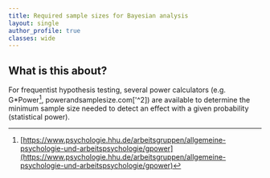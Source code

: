 ```yaml
---
title: Required sample sizes for Bayesian analysis
layout: single
author_profile: true
classes: wide
---
```


## What is this about?
For frequentist hypothesis testing, several power calculators (e.g. G\*Power[^1], powerandsamplesize.com['^2]) are available to determine the minimum sample size needed to detect an effect with a given probability (statistical power).



[^1]: [https://www.psychologie.hhu.de/arbeitsgruppen/allgemeine-psychologie-und-arbeitspsychologie/gpower](https://www.psychologie.hhu.de/arbeitsgruppen/allgemeine-psychologie-und-arbeitspsychologie/gpower)
[^2]: This is the footnote.

